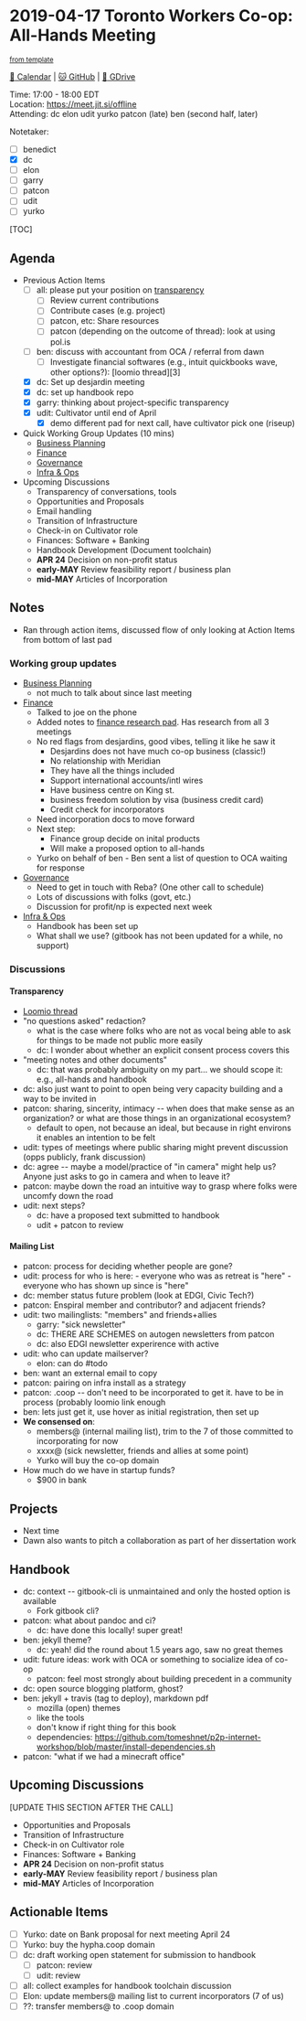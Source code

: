 # 2019-04-17 Toronto Workers Co-op: All-Hands Meeting

<sup>[from template][template]</sup>

[:date: Calendar][cal] | [:cat: GitHub][gh] | [:open_file_folder: GDrive][gdrive]

Time: 17:00 - 18:00 EDT  
Location: https://meet.jit.si/offline  
Attending: 
    dc
    elon
    udit
    yurko
    patcon (late)
    ben (second half, later)
    
Notetaker:
- [ ] benedict
- [X] dc
- [ ] elon
- [ ] garry
- [ ] patcon
- [ ] udit
- [ ] yurko

[TOC]

## Agenda

- Previous Action Items
    - [ ] all: please put your position on [transparency](https://loomio.cryptography.dog/d/2V7FvXbT/operational-transparencies-to-the-public)
        - [ ] Review current contributions
        - [ ] Contribute cases (e.g. project)
        - [ ] patcon, etc: Share resources
        - [ ] patcon (depending on the outcome of thread): look at using pol.is
    - [ ] ben: discuss with accountant from OCA / referral from dawn
        - [ ] Investigate financial softwares (e.g., intuit quickbooks wave, other options?): [loomio thread][3]
    - [x] dc: Set up desjardin meeting
    - [x] dc: set up handbook repo
    - [x] garry: thinking about project-specific transparency
    - [x] udit: Cultivator until end of April
        - [x] demo different pad for next call, have cultivator pick one (riseup)
- Quick Working Group Updates (10 mins)
    - [Business Planning][biz-wg]
    - [Finance][fin-wg]
    - [Governance][gov-wg]
    - [Infra & Ops][ino-wg]
- Upcoming Discussions
    - Transparency of conversations, tools
    - Opportunities and Proposals 
    - Email handling
    - Transition of Infrastructure
    - Check-in on Cultivator role
    - Finances: Software + Banking
    - Handbook Development (Document toolchain)
    - **APR 24** Decision on non-profit status
    - **early-MAY** Review feasibility report / business plan
    - **mid-MAY** Articles of Incorporation

## Notes

- Ran through action items, discussed flow of only looking at Action Items from bottom of last pad

### Working group updates

- [Business Planning][biz-wg]
    - not much to talk about since last meeting
- [Finance][fin-wg]
    - Talked to joe on the phone
    - Added notes to [finance research pad](https://hackmd.io/JCKRSvcTQ12EP-O_nzd-mQ). Has research from all 3 meetings
    - No red flags from desjardins, good vibes, telling it like he saw it
        - Desjardins does not have much co-op business (classic!)
        - No relationship with Meridian
        - They have all the things included
        - Support international accounts/intl wires
        - Have business centre on King st.
        - business freedom solution by visa (business credit card)
        - Credit check for incorporators
    - Need incorporation docs to move forward
    - Next step:
        - Finance group decide on inital products
        - Will make a proposed option to all-hands
    - Yurko on behalf of ben - Ben sent a list of question to OCA waiting for response
- [Governance][gov-wg]
    - Need to get in touch with Reba? (One other call to schedule)
    - Lots of discussions with folks (govt, etc.)
    - Discussion for profit/np is expected next week
- [Infra & Ops][ino-wg]
    - Handbook has been set up
    - What shall we use? (gitbook has not been updated for a while, no support)

### Discussions

#### Transparency 

- [Loomio thread](https://loomio.cryptography.dog/d/2V7FvXbT/operational-transparencies-to-the-public)
- "no questions asked" redaction?
    - what is the case where folks who are not as vocal being able to ask for things to be made not public more easily
    - dc: I wonder about whether an explicit consent process covers this
- "meeting notes and other documents"
    - dc: that was probably ambiguity on my part... we should scope it: e.g., all-hands and handbook
- dc: also just want to point to open being very capacity building and a way to be invited in
- patcon: sharing, sincerity, intimacy -- when does that make sense as an organization? or what are those things in an organizational ecosystem?
    - default to open, not because an ideal, but because in right environs it enables an intention to be felt
- udit: types of meetings where public sharing might prevent discussion (opps publicly, frank discussion)
- dc: agree -- maybe a model/practice of "in camera" might help us? Anyone just asks to go in camera and when to leave it?
- patcon: maybe down the road an intuitive way to grasp where folks were uncomfy down the road
- udit: next steps?
    - dc: have a proposed text submitted to handbook
    - udit + patcon to review

#### Mailing List

- patcon: process for deciding whether people are gone?
- udit: process for who is here:
      - everyone who was as retreat is "here"
      - everyone who has shown up since is "here"
- dc: member status future problem (look at EDGI, Civic Tech?)
- patcon: Enspiral member and contributor? and adjacent friends?
- udit: two mailinglists: "members" and friends+allies
    - garry: "sick newsletter"
    - dc: THERE ARE SCHEMES on autogen newsletters from patcon
    - dc: also EDGI newsletter experirence with active 
- udit: who can update mailserver?
    - elon: can do #todo
- ben: want an external email to copy
- patcon: pairing on infra install as a strategy
- patcon: .coop -- don't need to be incorporated to get it. have to be in process (probably loomio link enough
- ben: lets just get it, use hover as initial registration, then set up 
- **We consensed on**:
    - members@ (internal mailing list), trim to the 7 of those committed to incorporating for now
    - xxxx@ (sick newsletter, friends and allies at some point)
    - Yurko will buy the co-op domain
- How much do we have in startup funds?
    - $900 in bank

## Projects

- Next time
- Dawn also wants to pitch a collaboration as part of her dissertation work

## Handbook

- dc: context -- gitbook-cli is unmaintained and only the hosted option is available
    - Fork gitbook cli?
- patcon: what about pandoc and ci?
    - dc: have done this locally! super great!
- ben: jekyll theme?
    - dc: yeah! did the round about 1.5 years ago, saw no great themes
- udit: future ideas: work with OCA or something to socialize idea of co-op
    - patcon: feel most strongly about building precedent in a community 
- dc: open source blogging platform, ghost?
- ben: jekyll + travis (tag to deploy), markdown pdf
    - mozilla (open) themes
    - like the tools
    - don't know if right thing for this book
    - dependencies: https://github.com/tomeshnet/p2p-internet-workshop/blob/master/install-dependencies.sh
- patcon: "what if we had a minecraft office"

## Upcoming Discussions 

[UPDATE THIS SECTION AFTER THE CALL]

- Opportunities and Proposals 
- Transition of Infrastructure
- Check-in on Cultivator role
- Finances: Software + Banking
- **APR 24** Decision on non-profit status
- **early-MAY** Review feasibility report / business plan
- **mid-MAY** Articles of Incorporation


## Actionable Items

- [ ] Yurko: date on Bank proposal for next meeting April 24
- [ ] Yurko: buy the hypha.coop domain
- [ ] dc: draft working open statement for submission to handbook
    - [ ] patcon: review
    - [ ] udit: review
- [ ] all: collect examples for handbook toolchain discussion
- [ ] Elon: update members@ mailing list to current incorporators (7 of us)
- [ ] ??: transfer members@ to .coop domain

<!-- Links -->
[template]: https://hackmd.io/0mgHiik2QwOLbOT-2_Uh7w?edit
[cal]: https://calendar.google.com/calendar/embed?src=s2224p8sptnujs736vplf9anjo%40group.calendar.google.com&ctz=America%2FToronto
[gh]: https://github.com/cryptographydog/december-retreat
[gdrive]: https://drive.google.com/drive/u/0/folders/14KYnYwOEK3InYZ3jCn-Gtf5q430sE9oc
[biz-wg]: https://loomio.cryptography.dog/g/ojZI2bPl/working-groups-business-planning
[fin-wg]: https://loomio.cryptography.dog/g/sRPwaorg/working-groups-finance
[gov-wg]: https://loomio.cryptography.dog/g/BaAj6dQn/working-groups-governance-by-laws-incorporation-articles-gm-
[ino-wg]: https://loomio.cryptography.dog/g/KvARWad7/working-groups-infrastructure-and-operations

